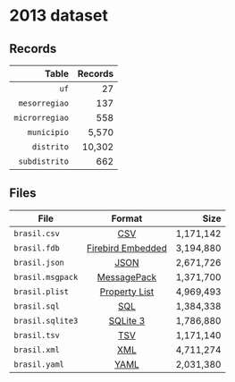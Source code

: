 # 2013 dataset

## Records

|          Table | Records |
| --------------:| -------:|
|           `uf` |      27 |
|  `mesorregiao` |     137 |
| `microrregiao` |     558 |
|    `municipio` |   5,570 |
|     `distrito` |  10,302 |
|  `subdistrito` |     662 |

## Files

| File             | Format                                                                                 |      Size |
| ---------------- |:--------------------------------------------------------------------------------------:| ---------:|
| `brasil.csv`     | [CSV](https://en.wikipedia.org/wiki/Comma-separated_values)                            | 1,171,142 |
| `brasil.fdb`     | [Firebird Embedded](https://en.wikipedia.org/wiki/Embedded_database#Firebird_Embedded) | 3,194,880 |
| `brasil.json`    | [JSON](https://en.wikipedia.org/wiki/JSON)                                             | 2,671,726 |
| `brasil.msgpack` | [MessagePack](https://en.wikipedia.org/wiki/MessagePack)                               | 1,371,700 |
| `brasil.plist`   | [Property List](https://en.wikipedia.org/wiki/Property_list)                           | 4,969,493 |
| `brasil.sql`     | [SQL](https://en.wikipedia.org/wiki/SQL)                                               | 1,384,338 |
| `brasil.sqlite3` | [SQLite 3](https://en.wikipedia.org/wiki/SQLite)                                       | 1,786,880 |
| `brasil.tsv`     | [TSV](https://en.wikipedia.org/wiki/Tab-separated_values)                              | 1,171,140 |
| `brasil.xml`     | [XML](https://en.wikipedia.org/wiki/XML)                                               | 4,711,274 |
| `brasil.yaml`    | [YAML](https://en.wikipedia.org/wiki/YAML)                                             | 2,031,380 |
